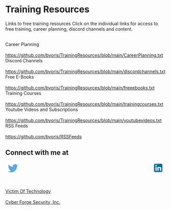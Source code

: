 # Training Resources
Links to free training resources
Click on the individual links for access to free training, career planning, discord channels and content.<BR /><BR />

Career Planning<BR /><BR />
https://github.com/bvoris/TrainingResources/blob/main/CareerPlanning.txt<BR />
Discord Channels<BR /><BR />
https://github.com/bvoris/TrainingResources/blob/main/discordchannels.txt<BR />
Free E-Books<BR /><BR />
https://github.com/bvoris/TrainingResources/blob/main/freeebooks.txt<BR />
Training Courses<BR /><BR />
https://github.com/bvoris/TrainingResources/blob/main/trainingcourses.txt<BR />
Youtube Videos and Subscriptions<BR /><BR />
https://github.com/bvoris/TrainingResources/blob/main/youtubevideos.txt<BR />
RSS Feeds<BR /><BR />
https://github.com/bvoris/RSSFeeds<BR />

## Connect with me at

<a href="https://twitter.com/HMInfoSecViking?ref_src=twsrc%5Etfw"><IMG SRC="https://github.com/bvoris/bvoris/blob/master/twitter.jpg" WIDTH=10% HEIGHT=10% ALIGN=LEFT></a>

<a href="https://www.linkedin.com/in/brad-voris" target="_blank"><IMG SRC="https://github.com/bvoris/bvoris/blob/master/linkedin.png" WIDTH=10% HEIGHT=4% ALIGN=RIGHT></a>

<BR /><BR />
<BR /><BR />

<A HREF="https://www.victimoftechnology.com">Victim Of Technology<A />
<BR /><BR />
<A HREF="https://www.cyberforgesecurity.com">Cyber Forge Security, Inc.<A />
<BR /><BR />
